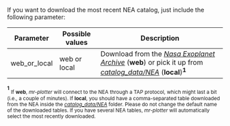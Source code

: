 If you want to download the most recent NEA catalog, just include the following parameter: 

| Parameter  | Possible values | Description |
| ------------- | ------------- | ------------- |
| web_or_local  | web or local  | Download from the [*Nasa Exoplanet Archive*](https://exoplanetarchive.ipac.caltech.edu/index.html) (**web**) or pick it up from *[catalog_data/NEA](https://github.com/castro-gzlz/mr-plotter/tree/main/catalog_data/NEA)* (**local**)**<sup>1</sup>** |

**<sup>1</sup>** <sub> If **web**, *mr-plotter* will connect to the NEA through a TAP protocol, which might last a bit (i.e., a couple of minutes). If **local**, you should have a comma-separated table downloaded from the NEA inside the *[catalog_data/NEA](https://github.com/castro-gzlz/mr-plotter/tree/main/catalog_data/NEA)* folder. Please do not change the default name of the downloaded tables. If you have several NEA tables, *mr-plotter* will automatically select the most recently downloaded.

